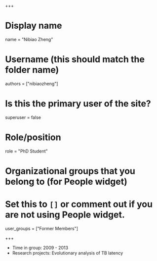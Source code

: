 +++
# Display name
name = "Nibiao Zheng"

# Username (this should match the folder name)
authors = ["nibiaozheng"]

# Is this the primary user of the site?
superuser = false

# Role/position
role = "PhD Student"

# Organizational groups that you belong to (for People widget)
#   Set this to `[]` or comment out if you are not using People widget.
user_groups = ["Former Members"]




+++


* Time in group: 2009 - 2013
* Research projects: Evolutionary analysis of TB latency

